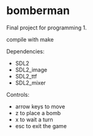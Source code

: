 # bomberman
Final project for programming 1.

compile with make

Dependencies:
- SDL2
- SDL2_image
- SDL2_ttf
- SDL2_mixer

Controls:
- arrow keys to move
- z to place a bomb
- x to wait a turn
- esc to exit the game

